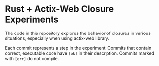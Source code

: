 Rust + Actix-Web Closure Experiments
====================================

The code in this repository explores the behavior of closures
in various situations, especially when using actix-web library.

Each commit represents a step in the experiment. Commits that
contain correct, executable code have `[ok]` in their description.
Commits marked with `[err]` do not compile.
